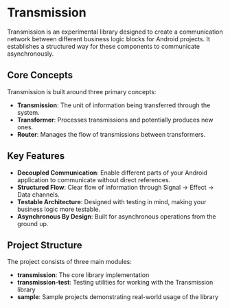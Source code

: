 # Transmission

Transmission is an experimental library designed to create a communication network between different business logic blocks for Android projects. It establishes a structured way for these components to communicate asynchronously.

## Core Concepts

Transmission is built around three primary concepts:

- **Transmission**: The unit of information being transferred through the system.
- **Transformer**: Processes transmissions and potentially produces new ones.
- **Router**: Manages the flow of transmissions between transformers.

## Key Features

- **Decoupled Communication**: Enable different parts of your Android application to communicate without direct references.
- **Structured Flow**: Clear flow of information through Signal → Effect → Data channels.
- **Testable Architecture**: Designed with testing in mind, making your business logic more testable.
- **Asynchronous By Design**: Built for asynchronous operations from the ground up.

## Project Structure

The project consists of three main modules:

- **transmission**: The core library implementation
- **transmission-test**: Testing utilities for working with the Transmission library
- **sample**: Sample projects demonstrating real-world usage of the library

